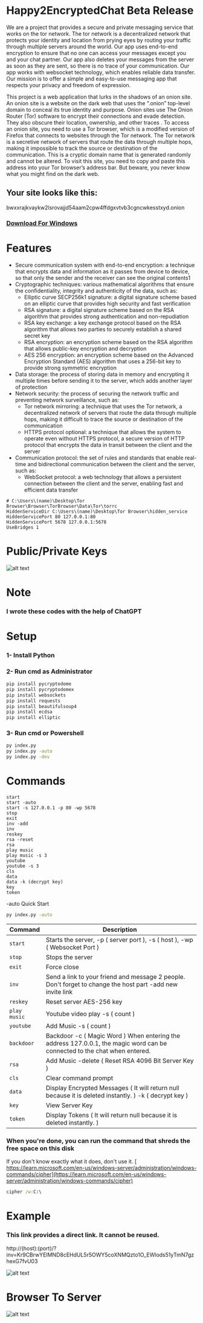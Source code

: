 # Happy2EncryptedChat Beta Release
We are a project that provides a secure and private messaging service that works on the tor network. The tor network is a decentralized network that protects your identity and location from prying eyes by routing your traffic through multiple servers around the world. Our app uses end-to-end encryption to ensure that no one can access your messages except you and your chat partner. Our app also deletes your messages from the server as soon as they are sent, so there is no trace of your communication. Our app works with websocket technology, which enables reliable data transfer. Our mission is to offer a simple and easy-to-use messaging app that respects your privacy and freedom of expression.

This project is a web application that lurks in the shadows of an onion site. An onion site is a website on the dark web that uses the “.onion” top-level domain to conceal its true identity and purpose. Onion sites use The Onion Router (Tor) software to encrypt their connections and evade detection. They also obscure their location, ownership, and other traces . To access an onion site, you need to use a Tor browser, which is a modified version of Firefox that connects to websites through the Tor network. The Tor network is a secretive network of servers that route the data through multiple hops, making it impossible to track the source or destination of the communication. This is a cryptic domain name that is generated randomly and cannot be altered. To visit this site, you need to copy and paste this address into your Tor browser’s address bar. But beware, you never know what you might find on the dark web.

## Your site looks like this:
bwxxrajkvaykw2lsrovajjd54aam2cpw4ffdgxvtvb3cgncwkesstxyd.onion

### [ Download For Windows](https://github.com/h6465617468/Happy2EncryptedChat/tree/windows)

# Features
- Secure communication system with end-to-end encryption: a technique that encrypts data and information as it passes from device to device, so that only the sender and the receiver can see the original contents1
- Cryptographic techniques: various mathematical algorithms that ensure the confidentiality, integrity and authenticity of the data, such as:
  - Elliptic curve SECP256k1 signature: a digital signature scheme based on an elliptic curve that provides high security and fast verification
  - RSA signature: a digital signature scheme based on the RSA algorithm that provides strong authentication and non-repudiation
  - RSA key exchange: a key exchange protocol based on the RSA algorithm that allows two parties to securely establish a shared secret key
  - RSA encryption: an encryption scheme based on the RSA algorithm that allows public-key encryption and decryption
  - AES 256 encryption: an encryption scheme based on the Advanced Encryption Standard (AES) algorithm that uses a 256-bit key to provide strong symmetric encryption
- Data storage: the process of storing data in memory and encrypting it multiple times before sending it to the server, which adds another layer of protection
- Network security: the process of securing the network traffic and preventing network surveillance, such as:
  - Tor network mirroring: a technique that uses the Tor network, a decentralized network of servers that route the data through multiple hops, making it difficult to trace the source or destination of the communication
  - HTTPS protocol optional: a technique that allows the system to operate even without HTTPS protocol, a secure version of HTTP protocol that encrypts the data in transit between the client and the server
- Communication protocol: the set of rules and standards that enable real-time and bidirectional communication between the client and the server, such as:
  - WebSocket protocol: a web technology that allows a persistent connection between the client and the server, enabling fast and efficient data transfer

```
# C:\Users\(name)\Desktop\Tor Browser\Browser\TorBrowser\Data\Tor\torrc
HiddenServiceDir C:\Users\(name)\Desktop\Tor Browser\hidden_service
HiddenServicePort 80 127.0.0.1:80
HiddenServicePort 5678 127.0.0.1:5678
UseBridges 1
```

# Public/Private Keys
![alt text](https://raw.githubusercontent.com/h6465617468/Happy2EncryptedChat/main/testa0b5c3.png?raw=true)

# Note
### I wrote these codes with the help of ChatGPT

# Setup
### 1- Install Python
### 2- Run cmd as Administrator
```cmd
pip install pycryptodome
pip install pycryptodomex
pip install websockets
pip install requests
pip install beautifulsoup4
pip install ecdsa
pip install elliptic
```
### 3- Run cmd or Powershell
```cmd
py index.py
py index.py -auto
py index.py -dev
```

# Commands
```
start
start -auto
start -s 127.0.0.1 -p 80 -wp 5678
stop
exit
inv -add
inv
reskey
rsa -reset
rsa
play music
play music -s 3
youtube
youtube -s 3
cls
data
data -k (decrypt key)
key
token
```
-auto Quick Start
```cmd
py index.py -auto
```
| Command | Description |
| --- | --- |
| `start` | Starts the server, -p ( server port ), -s ( host ), -wp ( Websocket Port ) |
| `stop` | Stops the server |
| `exit` | Force close |
| `inv` | Send a link to your friend and message 2 people. Don't forget to change the host part -add new invite link |
| `reskey` | Reset server AES-256 key |
| `play music` | Youtube video play -s ( count ) |
| `youtube` | Add Music -s ( count ) |
| `backdoor` | Backdoor -c ( Magic Word ) When entering the address 127.0.0.1, the magic word can be connected to the chat when entered. |
| `rsa` | Add Music -delete ( Reset RSA 4096 Bit Server Key ) |
| `cls` | Clear command prompt |
| `data` | Display Encrypted Messages ( It will return null because it is deleted instantly. ) -k ( decrypt key ) |
| `key` | View Server Key |
| `token` | Display Tokens ( It will return null because it is deleted instantly. ) |

### When you're done, you can run the command that shreds the free space on this disk
If you don't know exactly what it does, don't use it.
[ https://learn.microsoft.com/en-us/windows-server/administration/windows-commands/cipher](https://learn.microsoft.com/en-us/windows-server/administration/windows-commands/cipher)
```cmd
cipher /w:C:\
```

# Example
### This link provides a direct link. It cannot be reused.
http://(host):(port)/?inv=Kr9CBrwYElMND8cEHdUL5r5OWY5coXNMQzto1O_EWlods51yTmN7gzhexG7fvU03

![alt text](https://raw.githubusercontent.com/h6465617468/Happy2EncryptedChat/main/test0x1cvx0.png?raw=true)

# Browser To Server
![alt text](https://raw.githubusercontent.com/h6465617468/Happy2EncryptedChat/main/Screenshot_7.png?raw=true)
